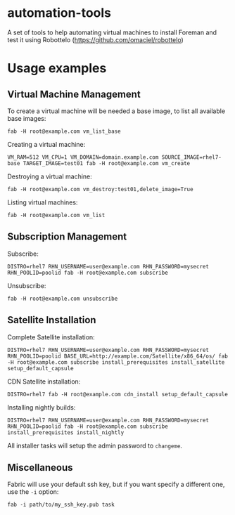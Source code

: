 automation-tools
================

A set of tools to help automating virtual machines to install Foreman and test it using Robottelo (https://github.com/omaciel/robottelo)

Usage examples
==============

Virtual Machine Management
--------------------------

To create a virtual machine will be needed a base image, to list all available base images:

    fab -H root@example.com vm_list_base

Creating a virtual machine:

    VM_RAM=512 VM_CPU=1 VM_DOMAIN=domain.example.com SOURCE_IMAGE=rhel7-base TARGET_IMAGE=test01 fab -H root@example.com vm_create

Destroying a virtual machine:

    fab -H root@example.com vm_destroy:test01,delete_image=True

Listing virtual machines:

    fab -H root@example.com vm_list

Subscription Management
-----------------------

Subscribe:

    DISTRO=rhel7 RHN_USERNAME=user@example.com RHN_PASSWORD=mysecret RHN_POOLID=poolid fab -H root@example.com subscribe

Unsubscribe:

    fab -H root@example.com unsubscribe

Satellite Installation
----------------------

Complete Satellite installation:

    DISTRO=rhel7 RHN_USERNAME=user@example.com RHN_PASSWORD=mysecret RHN_POOLID=poolid BASE_URL=http://example.com/Satellite/x86_64/os/ fab -H root@example.com subscribe install_prerequisites install_satellite setup_default_capsule

CDN Satellite installation:

    DISTRO=rhel7 fab -H root@example.com cdn_install setup_default_capsule

Installing nightly builds:

    DISTRO=rhel7 RHN_USERNAME=user@example.com RHN_PASSWORD=mysecret RHN_POOLID=poolid fab -H root@example.com subscribe install_prerequisites install_nightly

All installer tasks will setup the admin password to `changeme`.

Miscellaneous
-------------

Fabric will use your default ssh key, but if you want specify a different one, use the `-i` option:

    fab -i path/to/my_ssh_key.pub task
